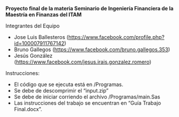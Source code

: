 **Proyecto final de la materia Seminario de Ingeniería Financiera de la Maestría en Finanzas del ITAM**

Integrantes del Equipo
- Jose Luis Ballesteros (https://www.facebook.com/profile.php?id=100007911767142)
- Bruno Gallegos (https://www.facebook.com/bruno.gallegos.353)
- Jesús González (https://www.facebook.com/jesus.irais.gonzalez.romero)

Instrucciones:
- El código que se ejecuta está en /Programas.
- Se debe de descomprimir el “input.zip”
- Se debe de iniciar corriendo el archivo /Programas/main.Sas
- Las instrucciones del trabajo se encuentran en “Guía Trabajo Final.docx”.
